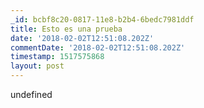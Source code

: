 ```yaml
---
_id: bcbf8c20-0817-11e8-b2b4-6bedc7981ddf
title: Esto es una prueba
date: '2018-02-02T12:51:08.202Z'
commentDate: '2018-02-02T12:51:08.202Z'
timestamp: 1517575868
layout: post
---
```

undefined
